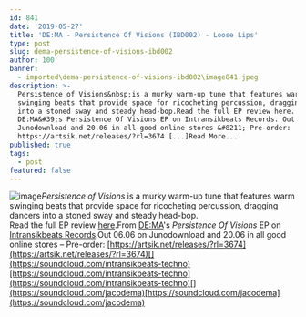 ```yaml
---
id: 841
date: '2019-05-27'
title: 'DE:MA - Persistence Of Visions (IBD002) - Loose Lips'
type: post
slug: dema-persistence-of-visions-ibd002
author: 100
banner:
  - imported\dema-persistence-of-visions-ibd002\image841.jpeg
description: >-
  Persistence of Visions&nbsp;is a murky warm-up tune that features warm
  swinging beats that provide space for ricocheting percussion, dragging dancers
  into a stoned sway and steady head-bop.Read the full EP review here. From
  DE:MA&#39;s Persistence Of Visions EP on Intransikbeats Records. Out 06.06 on
  Junodownload and 20.06 in all good online stores &#8211; Pre-order:
  https://artsik.net/releases/?rl=3674 [...]Read More...
published: true
tags:
  - post
featured: false
---
```

![image](../imported\dema-persistence-of-visions-ibd002\image841.jpeg)_Persistence of Visions_ is a murky warm-up tune that features warm swinging beats that provide space for ricocheting percussion, dragging dancers into a stoned sway and steady head-bop.  
Read the full EP review [here](http://loose-lips.co.uk/blog/dema-persistence-of-visions-ep-ibd002).From [DE:MA](http://artsik.net/artists/dema)'s _Persistence Of Visions_ EP on [Intransikbeats Records](http://artsik.net).Out 06.06 on Junodownload and 20.06 in all good online stores – Pre-order: [](https://artsik.net/releases/?rl=3674)[https://artsik.net/releases/?rl=3674](https://artsik.net/releases/?rl=3674)[](https://soundcloud.com/intransikbeats-techno)[https://soundcloud.com/intransikbeats-techno](https://soundcloud.com/intransikbeats-techno)[](https://soundcloud.com/jacodema)[https://soundcloud.com/jacodema](https://soundcloud.com/jacodema)